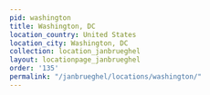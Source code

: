 ```yaml
---
pid: washington
title: Washington, DC
location_country: United States
location_city: Washington, DC
collection: location_janbrueghel
layout: locationpage_janbrueghel
order: '135'
permalink: "/janbrueghel/locations/washington/"
---
```

